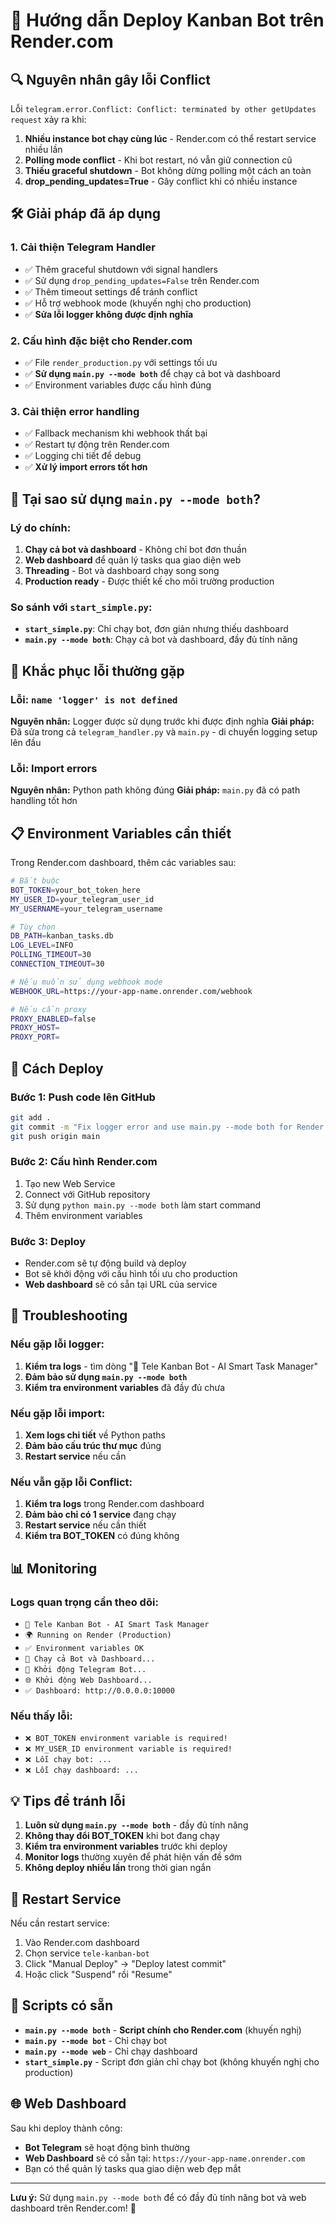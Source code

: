 # 🚀 Hướng dẫn Deploy Kanban Bot trên Render.com

## 🔍 **Nguyên nhân gây lỗi Conflict**

Lỗi `telegram.error.Conflict: Conflict: terminated by other getUpdates request` xảy ra khi:

1. **Nhiều instance bot chạy cùng lúc** - Render.com có thể restart service nhiều lần
2. **Polling mode conflict** - Khi bot restart, nó vẫn giữ connection cũ
3. **Thiếu graceful shutdown** - Bot không dừng polling một cách an toàn
4. **drop_pending_updates=True** - Gây conflict khi có nhiều instance

## 🛠️ **Giải pháp đã áp dụng**

### **1. Cải thiện Telegram Handler**
- ✅ Thêm graceful shutdown với signal handlers
- ✅ Sử dụng `drop_pending_updates=False` trên Render.com
- ✅ Thêm timeout settings để tránh conflict
- ✅ Hỗ trợ webhook mode (khuyến nghị cho production)
- ✅ **Sửa lỗi logger không được định nghĩa**

### **2. Cấu hình đặc biệt cho Render.com**
- ✅ File `render_production.py` với settings tối ưu
- ✅ **Sử dụng `main.py --mode both`** để chạy cả bot và dashboard
- ✅ Environment variables được cấu hình đúng

### **3. Cải thiện error handling**
- ✅ Fallback mechanism khi webhook thất bại
- ✅ Restart tự động trên Render.com
- ✅ Logging chi tiết để debug
- ✅ **Xử lý import errors tốt hơn**

## 🎯 **Tại sao sử dụng `main.py --mode both`?**

### **Lý do chính:**
1. **Chạy cả bot và dashboard** - Không chỉ bot đơn thuần
2. **Web dashboard** để quản lý tasks qua giao diện web
3. **Threading** - Bot và dashboard chạy song song
4. **Production ready** - Được thiết kế cho môi trường production

### **So sánh với `start_simple.py`:**
- **`start_simple.py`**: Chỉ chạy bot, đơn giản nhưng thiếu dashboard
- **`main.py --mode both`**: Chạy cả bot và dashboard, đầy đủ tính năng

## 🚨 **Khắc phục lỗi thường gặp**

### **Lỗi: `name 'logger' is not defined`**
**Nguyên nhân:** Logger được sử dụng trước khi được định nghĩa
**Giải pháp:** Đã sửa trong cả `telegram_handler.py` và `main.py` - di chuyển logging setup lên đầu

### **Lỗi: Import errors**
**Nguyên nhân:** Python path không đúng
**Giải pháp:** `main.py` đã có path handling tốt hơn

## 📋 **Environment Variables cần thiết**

Trong Render.com dashboard, thêm các variables sau:

```bash
# Bắt buộc
BOT_TOKEN=your_bot_token_here
MY_USER_ID=your_telegram_user_id
MY_USERNAME=your_telegram_username

# Tùy chọn
DB_PATH=kanban_tasks.db
LOG_LEVEL=INFO
POLLING_TIMEOUT=30
CONNECTION_TIMEOUT=30

# Nếu muốn sử dụng webhook mode
WEBHOOK_URL=https://your-app-name.onrender.com/webhook

# Nếu cần proxy
PROXY_ENABLED=false
PROXY_HOST=
PROXY_PORT=
```

## 🚀 **Cách Deploy**

### **Bước 1: Push code lên GitHub**
```bash
git add .
git commit -m "Fix logger error and use main.py --mode both for Render.com"
git push origin main
```

### **Bước 2: Cấu hình Render.com**
1. Tạo new Web Service
2. Connect với GitHub repository
3. Sử dụng `python main.py --mode both` làm start command
4. Thêm environment variables

### **Bước 3: Deploy**
- Render.com sẽ tự động build và deploy
- Bot sẽ khởi động với cấu hình tối ưu cho production
- **Web dashboard** sẽ có sẵn tại URL của service

## 🔧 **Troubleshooting**

### **Nếu gặp lỗi logger:**
1. **Kiểm tra logs** - tìm dòng "🚀 Tele Kanban Bot - AI Smart Task Manager"
2. **Đảm bảo sử dụng `main.py --mode both`** 
3. **Kiểm tra environment variables** đã đầy đủ chưa

### **Nếu gặp lỗi import:**
1. **Xem logs chi tiết** về Python paths
2. **Đảm bảo cấu trúc thư mục** đúng
3. **Restart service** nếu cần

### **Nếu vẫn gặp lỗi Conflict:**
1. **Kiểm tra logs** trong Render.com dashboard
2. **Đảm bảo chỉ có 1 service** đang chạy
3. **Restart service** nếu cần thiết
4. **Kiểm tra BOT_TOKEN** có đúng không

## 📊 **Monitoring**

### **Logs quan trọng cần theo dõi:**
- `🚀 Tele Kanban Bot - AI Smart Task Manager`
- `🌍 Running on Render (Production)`
- `✅ Environment variables OK`
- `🔄 Chạy cả Bot và Dashboard...`
- `🤖 Khởi động Telegram Bot...`
- `🌐 Khởi động Web Dashboard...`
- `✅ Dashboard: http://0.0.0.0:10000`

### **Nếu thấy lỗi:**
- `❌ BOT_TOKEN environment variable is required!`
- `❌ MY_USER_ID environment variable is required!`
- `❌ Lỗi chạy bot: ...`
- `❌ Lỗi chạy dashboard: ...`

## 💡 **Tips để tránh lỗi**

1. **Luôn sử dụng `main.py --mode both`** - đầy đủ tính năng
2. **Không thay đổi BOT_TOKEN** khi bot đang chạy
3. **Kiểm tra environment variables** trước khi deploy
4. **Monitor logs** thường xuyên để phát hiện vấn đề sớm
5. **Không deploy nhiều lần** trong thời gian ngắn

## 🔄 **Restart Service**

Nếu cần restart service:

1. Vào Render.com dashboard
2. Chọn service `tele-kanban-bot`
3. Click "Manual Deploy" → "Deploy latest commit"
4. Hoặc click "Suspend" rồi "Resume"

## 🎯 **Scripts có sẵn**

- **`main.py --mode both`** - **Script chính cho Render.com** (khuyến nghị)
- **`main.py --mode bot`** - Chỉ chạy bot
- **`main.py --mode web`** - Chỉ chạy dashboard
- **`start_simple.py`** - Script đơn giản chỉ chạy bot (không khuyến nghị cho production)

## 🌐 **Web Dashboard**

Sau khi deploy thành công:
- **Bot Telegram** sẽ hoạt động bình thường
- **Web Dashboard** sẽ có sẵn tại: `https://your-app-name.onrender.com`
- Bạn có thể quản lý tasks qua giao diện web đẹp mắt

---

**Lưu ý:** Sử dụng `main.py --mode both` để có đầy đủ tính năng bot và web dashboard trên Render.com! 🎉
